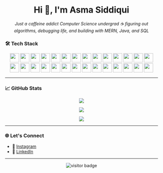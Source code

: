 <h1 align="center">Hi 👋, I'm Asma Siddiqui</h1>

<p align="center">
  <i>Just a caffeine addict Computer Science undergrad ☕️ figuring out algorithms, debugging life, and building with MERN, Java, and SQL</i>
</p>

### 🛠️ Tech Stack

<div align="center">
  
<!-- Languages -->
<img src="https://cdn.jsdelivr.net/gh/devicons/devicon/icons/c/c-original.svg" height="30" />
<img src="https://cdn.jsdelivr.net/gh/devicons/devicon/icons/cplusplus/cplusplus-original.svg" height="30" />
<img src="https://cdn.jsdelivr.net/gh/devicons/devicon/icons/java/java-original.svg" height="30" />
<img src="https://cdn.jsdelivr.net/gh/devicons/devicon/icons/javascript/javascript-original.svg" height="30" />
<img src="https://cdn.jsdelivr.net/gh/devicons/devicon/icons/typescript/typescript-original.svg" height="30" />
<img src="https://cdn.jsdelivr.net/gh/devicons/devicon/icons/python/python-original.svg" height="30" />

<!-- Frontend -->
<img src="https://cdn.jsdelivr.net/gh/devicons/devicon/icons/html5/html5-original.svg" height="30" />
<img src="https://cdn.jsdelivr.net/gh/devicons/devicon/icons/css3/css3-original.svg" height="30" />
<img src="https://cdn.jsdelivr.net/gh/devicons/devicon/icons/bootstrap/bootstrap-original.svg" height="30" />
<img src="https://cdn.jsdelivr.net/gh/devicons/devicon/icons/tailwindcss/tailwindcss-plain.svg" height="30" />
<img src="https://cdn.jsdelivr.net/gh/devicons/devicon/icons/vuejs/vuejs-original.svg" height="30" />
<img src="https://cdn.jsdelivr.net/gh/devicons/devicon/icons/react/react-original.svg" height="30" />
<img src="https://cdn.jsdelivr.net/gh/devicons/devicon/icons/nextjs/nextjs-original.svg" height="30" />

<!-- Backend -->
<img src="https://cdn.jsdelivr.net/gh/devicons/devicon/icons/nodejs/nodejs-original.svg" height="30" />
<img src="https://cdn.jsdelivr.net/gh/devicons/devicon/icons/express/express-original.svg" height="30" />
<img src="https://cdn.jsdelivr.net/gh/devicons/devicon/icons/spring/spring-original.svg" height="30" />
<img src="https://cdn.jsdelivr.net/gh/devicons/devicon/icons/apachekafka/apachekafka-original.svg" height="30" />

<!-- Databases -->
<img src="https://cdn.jsdelivr.net/gh/devicons/devicon/icons/mongodb/mongodb-original.svg" height="30" />
<img src="https://cdn.jsdelivr.net/gh/devicons/devicon/icons/mysql/mysql-original.svg" height="30" />
<img src="https://cdn.jsdelivr.net/gh/devicons/devicon/icons/postgresql/postgresql-original.svg" height="30" />
<img src="https://cdn.jsdelivr.net/gh/devicons/devicon/icons/oracle/oracle-original.svg" height="30" />
<img src="https://cdn.jsdelivr.net/gh/devicons/devicon/icons/sqlite/sqlite-original.svg" height="30" />

<!-- Cloud & Tools -->
<img src="https://cdn.jsdelivr.net/gh/devicons/devicon/icons/amazonwebservices/amazonwebservices-original.svg" height="30" />
<img src="https://cdn.jsdelivr.net/gh/devicons/devicon/icons/azure/azure-original.svg" height="30" />
<img src="https://cdn.jsdelivr.net/gh/devicons/devicon/icons/firebase/firebase-plain.svg" height="30" />
<img src="https://cdn.jsdelivr.net/gh/devicons/devicon/icons/postman/postman-original.svg" height="30" />
<img src="https://cdn.jsdelivr.net/gh/devicons/devicon/icons/git/git-original.svg" height="30" />
<img src="https://cdn.jsdelivr.net/gh/devicons/devicon/icons/github/github-original.svg" height="30" />

</div>

---

### 📈 GitHub Stats

<p align="center">
  <img src="https://github-readme-stats.vercel.app/api?username=AsmaSid11&show_icons=true&theme=tokyonight&hide_title=false&hide_border=true" />
</p>

<p align="center">
  <img src="https://streak-stats.demolab.com?user=AsmaSid11&theme=tokyonight&hide_border=true" />
</p>

<p align="center">
  <img src="https://github-readme-stats.vercel.app/api/top-langs/?username=AsmaSid11&layout=compact&theme=tokyonight&hide_border=true" />
</p>

---

### 🌐 Let's Connect
- 📸 [Instagram]([www.linkedin.com/in/asmasid11](https://www.instagram.com/aa3corner/?utm_source=ig_web_button_share_sheet))
- 💼 [LinkedIn](www.linkedin.com/in/asmasid11)

---

<p align="center">
  <img src="https://visitor-badge.laobi.icu/badge?page_id=AsmaSiddiqui" alt="visitor badge"/>
</p>
